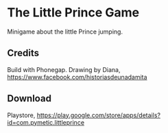 # The Little Prince Game

Minigame about the little Prince jumping.

## Credits
Build with Phonegap.
Drawing by Diana, https://www.facebook.com/historiasdeunadamita

## Download
Playstore, https://play.google.com/store/apps/details?id=com.pymetic.littleprince